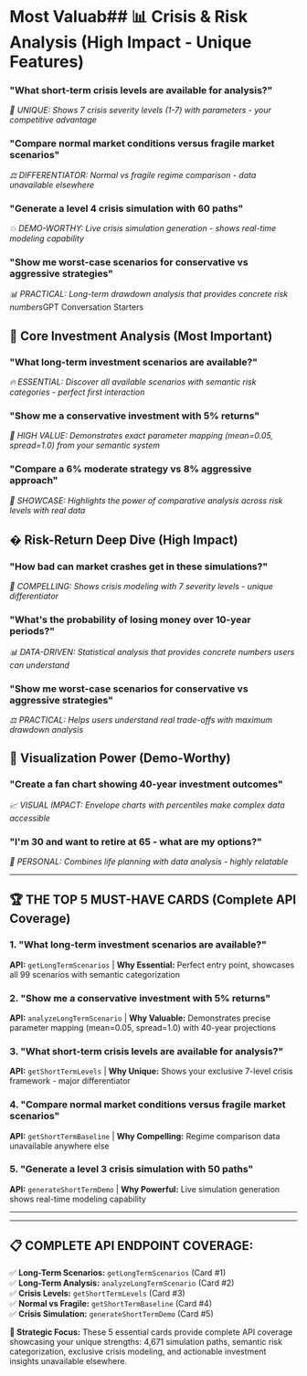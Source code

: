 # Most Valuab## 📊 **Crisis & Risk Analysis** (High Impact - Unique Features)

### "What short-term crisis levels are available for analysis?"
*🚨 UNIQUE: Shows 7 crisis severity levels (1-7) with parameters - your competitive advantage*

### "Compare normal market conditions versus fragile market scenarios"
*⚖️ DIFFERENTIATOR: Normal vs fragile regime comparison - data unavailable elsewhere*

### "Generate a level 4 crisis simulation with 60 paths"
*💥 DEMO-WORTHY: Live crisis simulation generation - shows real-time modeling capability*

### "Show me worst-case scenarios for conservative vs aggressive strategies"
*📊 PRACTICAL: Long-term drawdown analysis that provides concrete risk numbers*GPT Conversation Starters

## 🎯 **Core Investment Analysis** (Most Important)

### "What long-term investment scenarios are available?"
*🔥 ESSENTIAL: Discover all available scenarios with semantic risk categories - perfect first interaction*

### "Show me a conservative investment with 5% returns"
*🎯 HIGH VALUE: Demonstrates exact parameter mapping (mean=0.05, spread=1.0) from your semantic system*

### "Compare a 6% moderate strategy vs 8% aggressive approach"
*💎 SHOWCASE: Highlights the power of comparative analysis across risk levels with real data*

## � **Risk-Return Deep Dive** (High Impact)

### "How bad can market crashes get in these simulations?"
*🚨 COMPELLING: Shows crisis modeling with 7 severity levels - unique differentiator*

### "What's the probability of losing money over 10-year periods?"
*📊 DATA-DRIVEN: Statistical analysis that provides concrete numbers users can understand*

### "Show me worst-case scenarios for conservative vs aggressive strategies"
*⚖️ PRACTICAL: Helps users understand real trade-offs with maximum drawdown analysis*

## 🎨 **Visualization Power** (Demo-Worthy)

### "Create a fan chart showing 40-year investment outcomes"
*📈 VISUAL IMPACT: Envelope charts with percentiles make complex data accessible*

### "I'm 30 and want to retire at 65 - what are my options?"
*👤 PERSONAL: Combines life planning with data analysis - highly relatable*

---

## 🏆 **THE TOP 5 MUST-HAVE CARDS** (Complete API Coverage)

### 1. "What long-term investment scenarios are available?"
**API:** `getLongTermScenarios` | **Why Essential:** Perfect entry point, showcases all 99 scenarios with semantic categorization

### 2. "Show me a conservative investment with 5% returns"
**API:** `analyzeLongTermScenario` | **Why Valuable:** Demonstrates precise parameter mapping (mean=0.05, spread=1.0) with 40-year projections

### 3. "What short-term crisis levels are available for analysis?"
**API:** `getShortTermLevels` | **Why Unique:** Shows your exclusive 7-level crisis framework - major differentiator

### 4. "Compare normal market conditions versus fragile market scenarios"
**API:** `getShortTermBaseline` | **Why Compelling:** Regime comparison data unavailable anywhere else

### 5. "Generate a level 3 crisis simulation with 50 paths"
**API:** `generateShortTermDemo` | **Why Powerful:** Live simulation generation shows real-time modeling capability

---

---

## 📋 **COMPLETE API ENDPOINT COVERAGE:**

✅ **Long-Term Scenarios:** `getLongTermScenarios` (Card #1)  
✅ **Long-Term Analysis:** `analyzeLongTermScenario` (Card #2)  
✅ **Crisis Levels:** `getShortTermLevels` (Card #3)  
✅ **Normal vs Fragile:** `getShortTermBaseline` (Card #4)  
✅ **Crisis Simulation:** `generateShortTermDemo` (Card #5)

**🎯 Strategic Focus:** These 5 essential cards provide complete API coverage showcasing your unique strengths: 4,671 simulation paths, semantic risk categorization, exclusive crisis modeling, and actionable investment insights unavailable elsewhere.